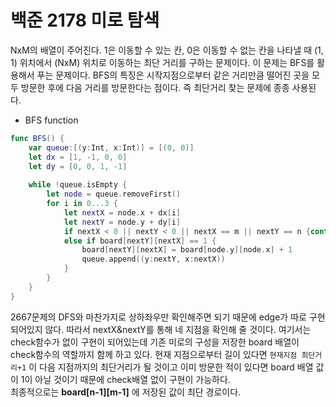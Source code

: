 # 백준 2178 미로 탐색
NxM의 배열이 주어진다. 1은 이동할 수 있는 칸, 0은 이동할 수 없는 칸을 나타낼 때 (1, 1) 위치에서 (NxM) 위치로 이동하는 최단 거리를 구하는 문제이다.
이 문제는 BFS를 활용해서 푸는 문제이다. BFS의 특징은 시작지점으로부터 같은 거리만큼 떨어진 곳을 모두 방문한 후에 다음 거리를 방문한다는 점이다. 즉 최단거리 찾는 문제에 종종 사용된다.
- BFS function
```swift
func BFS() {
    var queue:[(y:Int, x:Int)] = [(0, 0)]
    let dx = [1, -1, 0, 0]
    let dy = [0, 0, 1, -1]
    
    while !queue.isEmpty {
        let node = queue.removeFirst()
        for i in 0...3 {
            let nextX = node.x + dx[i]
            let nextY = node.y + dy[i]
            if nextX < 0 || nextY < 0 || nextX == m || nextY == n {continue}
            else if board[nextY][nextX] == 1 {
                board[nextY][nextX] = board[node.y][node.x] + 1
                queue.append((y:nextY, x:nextX))
            }
        }
    }
}
```
2667문제의 DFS와 마찬가지로 상하좌우만 확인해주면 되기 때문에 edge가 따로 구현되어있지 않다. 따라서 nextX&nextY를 통해 네 지점을 확인해 줄 것이다. 여기서는 check함수가 없이 구현이 되어있는데 기존 미로의 구성을 저장한 board 배열이 check함수의 역할까지 함께 하고 있다. 현재 지점으로부터 길이 있다면 `현재지점 최단거리+1` 이 다음 지점까지의 최단거리가 될 것이고 이미 방문한 적이 있다면 board 배열 값이 1이 아닐 것이기 때문에 check배열 없이 구현이 가능하다.  
최종적으로는 **board[n-1][m-1]** 에 저장된 값이 최단 경로이다.
